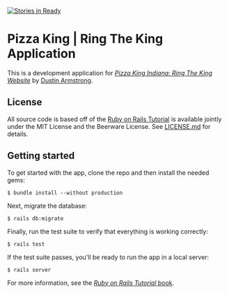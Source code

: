 [![Stories in Ready](https://badge.waffle.io/Pizza-King/ring-the-king.png?label=ready&title=Ready)](https://waffle.io/Pizza-King/ring-the-king?utm_source=badge)
# Pizza King | Ring The King Application

This is a development application for
[*Pizza King Indiana:
Ring The King Website*](http://www.ringtheking.com/)
by [Dustin Armstrong](http://www.dustinarmstrong.info/).

## License

All source code is based off of the [Ruby on Rails Tutorial](http://railstutorial.org/)
is available jointly under the MIT License and the Beerware License. See
[LICENSE.md](LICENSE.md) for details.

## Getting started

To get started with the app, clone the repo and then install the needed gems:

```
$ bundle install --without production
```

Next, migrate the database:

```
$ rails db:migrate
```

Finally, run the test suite to verify that everything is working correctly:

```
$ rails test
```

If the test suite passes, you'll be ready to run the app in a local server:

```
$ rails server
```

For more information, see the
[*Ruby on Rails Tutorial* book](http://www.railstutorial.org/book).
